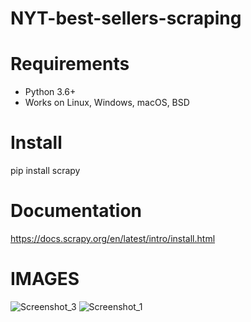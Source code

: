 # NYT-best-sellers-scraping

# Requirements
  - Python 3.6+
  - Works on Linux, Windows, macOS, BSD

# Install
  pip install scrapy

# Documentation
  https://docs.scrapy.org/en/latest/intro/install.html
  
# IMAGES
![Screenshot_3](https://user-images.githubusercontent.com/86996274/170486157-e67c4170-9f56-47b0-af66-49fea1caad55.png)
![Screenshot_1](https://user-images.githubusercontent.com/86996274/170486160-c4e3d65a-283b-4b01-a52f-fff0abf2258d.png)
